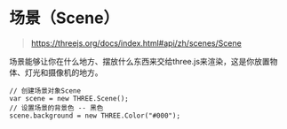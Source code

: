 # 场景（Scene）

> https://threejs.org/docs/index.html#api/zh/scenes/Scene

场景能够让你在什么地方、摆放什么东西来交给three.js来渲染，这是你放置物体、灯光和摄像机的地方。

```
// 创建场景对象Scene
var scene = new THREE.Scene();
// 设置场景的背景色 -- 黑色
scene.background = new THREE.Color("#000");
```


